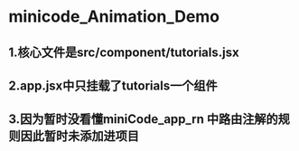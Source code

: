 # minicode_Animation_Demo
## 1.核心文件是src/component/tutorials.jsx
## 2.app.jsx中只挂载了tutorials一个组件
## 3.因为暂时没看懂miniCode_app_rn 中路由注解的规则因此暂时未添加进项目

